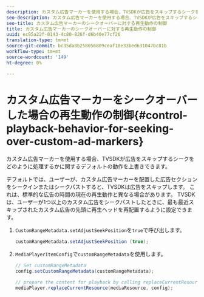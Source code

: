 ```yaml
---
description: カスタム広告マーカーを使用する場合、TVSDKが広告をスキップするシークをどのように処理するかに関するデフォルトの動作を上書きできます。
seo-description: カスタム広告マーカーを使用する場合、TVSDKが広告をスキップするシークをどのように処理するかに関するデフォルトの動作を上書きできます。
seo-title: カスタム広告マーカーのシークオーバーに対する再生動作の制御
title: カスタム広告マーカーのシークオーバーに対する再生動作の制御
uuid: ec95a22f-0143-4c80-826f-d6b40e77cf26
translation-type: tm+mt
source-git-commit: bc35da8b258056809ceaf18e33bed631047bc81b
workflow-type: tm+mt
source-wordcount: '149'
ht-degree: 0%

---
```



# カスタム広告マーカーをシークオーバーした場合の再生動作の制御{#control-playback-behavior-for-seeking-over-custom-ad-markers}

カスタム広告マーカーを使用する場合、TVSDKが広告をスキップするシークをどのように処理するかに関するデフォルトの動作を上書きできます。

デフォルトでは、ユーザーが、カスタム広告マーカーを配置した広告セクションをシークインまたはシークパストすると、TVSDKは広告をスキップします。 これは、標準的な広告の時間の現在の再生動作と異なる場合があります。 TVSDKは、ユーザーが1つ以上のカスタム広告をシークパストしたときに、最も最近スキップされたカスタム広告の先頭に再生ヘッドを再配置するように設定できます。

1. `CustomRangeMetadata.setAdjustSeekPosition`を`true`で呼び出します。

   ```java
   customRangeMetadata.setAdjustSeekPosition (true);
   ```

1. `MediaPlayerItemConfig`で`customRangeMetadata`を使用します。

   ```java
   // Set customRangeMetadata 
   config.setCustomRangeMetadata(customRangeMetadata); 
   
   // prepare the content for playback by calling replaceCurrentResource 
   mediaPlayer.replaceCurrentResource(mediaResource, config); 
   ```
